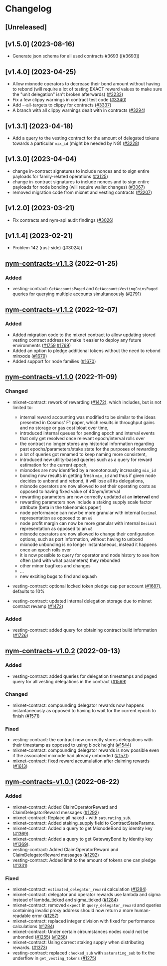 # Changelog

## [Unreleased]

## [v1.5.0] (2023-08-16)
- Generate json schema for all used contracts #3693 ([#3693])

[#3233]: https://github.com/nymtech/nym/pull/3693


## [v1.4.0] (2023-04-25)
- Allow mixnode operators to decrease their bond amount without having to rebond (will require a lot of testing EXACT reward values to make sure the "unit delegation" isn't broken afterwards) ([#3233])
- Fix a few clippy warnings in contract test code ([#3340])
- Add --all-targets to clippy for contracts ([#3337])
- A branch with all clippy warnings dealt with in contracts ([#3294])

[#3233]: https://github.com/nymtech/nym/issues/3233
[#3340]: https://github.com/nymtech/nym/pull/3340
[#3337]: https://github.com/nymtech/nym/pull/3337
[#3294]: https://github.com/nymtech/nym/pull/3294

## [v1.3.1] (2023-04-18)
- Add a query to the vesting contract for the amount of delegated tokens towards a particular `mix_id` (might be needed by NG) ([#3228])

[#3228]: https://github.com/nymtech/nym/issues/3228

## [v1.3.0] (2023-04-04)
- change in-contract signatures to include nonces and to sign entire payloads for family-related operations ([#3125])
- change in-contract signatures to include nonces and to sign entire payloads for node bonding (will require wallet changes) ([#3067])
- removed migration code from mixnet and vesting contracts ([#3207])

[#3125]: https://github.com/nymtech/nym/issues/3125
[#3067]: https://github.com/nymtech/nym/issues/3067
[#3207]: https://github.com/nymtech/nym/pull/3207

## [v1.2.0] (2023-03-21)

- Fix contracts and nym-api audit findings ([#3026])

[#3026]: https://github.com/nymtech/nym/issues/3026

## [v1.1.4] (2023-02-21)

- Problem 142 (rust-side) ([#3024])

## [nym-contracts-v1.1.3](https://github.com/nymtech/nym/tree/nym-contracts-v1.1.3) (2022-01-25)

### Added

- vesting-contract: `GetAccountsPaged` and `GetAccountsVestingCoinsPaged` queries for querying multiple accounts simultaneously ([#2791])

[#2791]: https://github.com/nymtech/nym/pull/2791

## [nym-contracts-v1.1.2](https://github.com/nymtech/nym/tree/nym-contracts-v1.1.2) (2022-12-07)

### Added

- Added migration code to the mixnet contract to allow updating stored vesting contract address to make it easier to deploy any future environments ([#1759],[#1769])
- Added an option to pledge additional tokens without the need to rebond minxode ([#1679])
- Added support for node families ([#1670])

[#1670]: https://github.com/nymtech/nym/pull/1670
[#1679]: https://github.com/nymtech/nym/pull/1679
[#1759]: https://github.com/nymtech/nym/pull/1759
[#1769]: https://github.com/nymtech/nym/pull/1769

## [nym-contracts-v1.1.0](https://github.com/nymtech/nym/tree/nym-contracts-v1.1.0) (2022-11-09)

### Changed
- mixnet-contract: rework of rewarding ([#1472]), which includes, but is not limited to:
  - internal reward accounting was modified to be similar to the ideas presented in Cosmos' F1 paper, which results in throughput gains and no storage or gas cost bloat over time,
  - introduced internal queues for pending epoch and interval events that only get resolved once relevant epoch/interval rolls over
  - the contract no longer stores any historical information regarding past epochs/parameters/stake state for the purposes of rewarding
  - a lot of queries got renamed to keep naming more consistent,
  - introduced new utility-based queries such as a query for reward estimation for the current epoch,
  - mixnodes are now identified by a monotonously increasing `mix_id`
  - bonding now results in getting fresh `mix_id` and thus if given node decides to unbond and rebond, it will lose all its delegations,
  - mixnode operators are now allowed to set their operating costs as opposed to having fixed value of 40nym/interval
  - rewarding parameters are now correctly updated at an **interval** end
  - rewarding parameters now include a staking supply scale factor attribute (beta in the tokenomics paper)
  - node performance can now be more granular with internal `Decimal` representation as opposed to an `u8`
  - node profit margin can now be more granular with internal `Decimal` representation as opposed to an `u8`
  - mixnode operators are now allowed to change their configuration options, such as port information, without having to unbond
  - mixnode unbonding is no longer instantaneous, instead it happens once an epoch rolls over
  - it is now possible to query for operator and node history to see how often (and with what parameters) they rebonded
  - other minor bugfixes and changes
  - ...
  - new exciting bugs to find and squash

- vesting-contract: optional locked token pledge cap per account ([#1687]), defaults to 10%
- vesting-contract: updated internal delegation storage due to mixnet contract revamp ([#1472])

### Added
- vesting-contract: added query for obtaining contract build information ([#1726])

[#1472]: https://github.com/nymtech/nym/pull/1472
[#1687]: https://github.com/nymtech/nym/pull/1687
[#1726]: https://github.com/nymtech/nym/pull/1726


## [nym-contracts-v1.0.2](https://github.com/nymtech/nym/tree/nym-contracts-v1.0.2) (2022-09-13)

### Added

- vesting-contract: added queries for delegation timestamps and paged query for all vesting delegations in the contract ([#1569])

### Changed

- mixnet-contract: compounding delegator rewards now happens instantaneously as opposed to having to wait for the current epoch to finish ([#1571])

### Fixed

- vesting-contract: the contract now correctly stores delegations with their timestamp as opposed to using block height ([#1544])
- mixnet-contract: compounding delegator rewards is now possible even if the associated mixnode had already unbonded ([#1571])
- mixnet-contract: fixed reward accumulation after claiming rewards ([#1613])

[#1544]: https://github.com/nymtech/nym/pull/1544
[#1569]: https://github.com/nymtech/nym/pull/1569
[#1571]: https://github.com/nymtech/nym/pull/1571
[#1613]: https://github.com/nymtech/nym/pull/1613

## [nym-contracts-v1.0.1](https://github.com/nymtech/nym/tree/nym-contracts-v1.0.1) (2022-06-22)

### Added

- mixnet-contract: Added ClaimOperatorReward and ClaimDelegatorReward messages ([#1292])
- mixnet-contract: Replace all naked `-` with `saturating_sub`.
- mixnet-contract: Added staking_supply field to ContractStateParams.
- mixnet-contract: Added a query to get MixnodeBond by identity key ([#1369]).
- mixnet-contract: Added a query to get GatewayBond by identity key ([#1369]).
- vesting-contract: Added ClaimOperatorReward and ClaimDelegatorReward messages ([#1292])
- vesting-contract: Added limit to the amount of tokens one can pledge ([#1331])

### Fixed

- mixnet-contract: `estimated_delegator_reward` calculation ([#1284])
- mixnet-contract: delegator and operator rewards use lambda and sigma instead of lambda_ticked and sigma_ticked ([#1284])
- mixnet-contract: removed `expect` in `query_delegator_reward` and queries containing invalid proxy address should now return a more human-readable error ([#1257])
- mixnet-contract: replaced integer division with fixed for performance calculations ([#1284])
- mixnet-contract: Under certain circumstances nodes could not be unbonded ([#1255](https://github.com/nymtech/nym/issues/1255)) ([#1258])
- mixnet-contract: Using correct staking supply when distributing rewards. ([#1373])
- vesting-contract: replaced `checked_sub` with `saturating_sub` to fix the underflow in `get_vesting_tokens` ([#1275])


[#1255]: https://github.com/nymtech/nym/pull/1255
[#1257]: https://github.com/nymtech/nym/pull/1257
[#1258]: https://github.com/nymtech/nym/pull/1258
[#1275]: https://github.com/nymtech/nym/pull/1275
[#1284]: https://github.com/nymtech/nym/pull/1284
[#1292]: https://github.com/nymtech/nym/pull/1292
[#1331]: https://github.com/nymtech/nym/pull/1331
[#1369]: https://github.com/nymtech/nym/pull/1369
[#1373]: https://github.com/nymtech/nym/pull/1373
